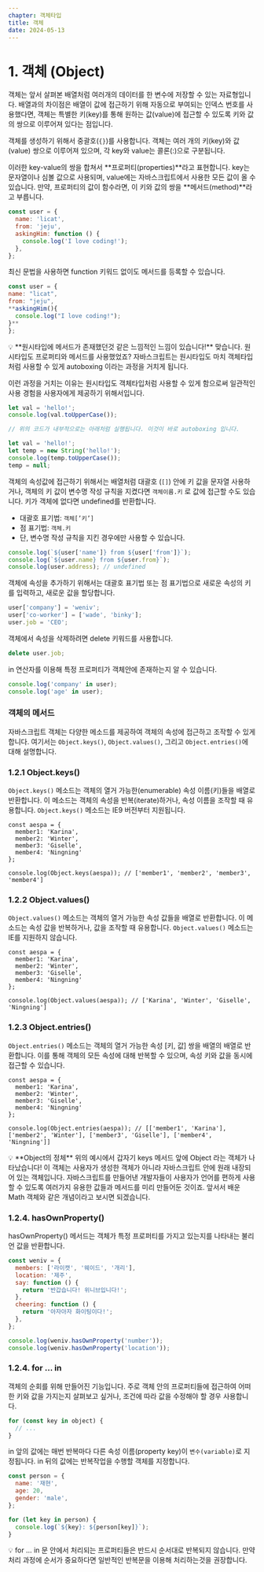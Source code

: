```yaml
---
chapter: 객체타입
title: 객체
date: 2024-05-13
---
```


# 1. 객체 (Object)

객체는 앞서 살펴본 배열처럼 여러개의 데이터를 한 변수에 저장할 수 있는 자료형입니다. 배열과의 차이점은 배열이 값에 접근하기 위해 자동으로 부여되는 인덱스 번호를 사용했다면, 객체는 특별한 키(key)를 통해 원하는 값(value)에 접근할 수 있도록 키와 값의 쌍으로 이루어져 있다는 점입니다.

객체를 생성하기 위해서 중괄호(`{}`)를 사용합니다. 객체는 여러 개의 키(key)와 값(value) 쌍으로 이루어져 있으며, 각 key와 value는 콜론(:)으로 구분됩니다.

이러한 key-value의 쌍을 합쳐서 **프로퍼티(properties)**라고 표현합니다. key는 문자열이나 심볼 값으로 사용되며, value에는 자바스크립트에서 사용한 모든 값이 올 수 있습니다. 만약, 프로퍼티의 값이 함수라면, 이 키와 값의 쌍을 **메서드(method)**라고 부릅니다.

```jsx
const user = {
  name: 'licat',
  from: 'jeju',
  askingHim: function () {
    console.log('I love coding!');
  },
};
```

최신 문법을 사용하면 function 키워드 없이도 메서드를 등록할 수 있습니다.

```jsx
const user = {
name: "licat",
from: "jeju",
**askingHim(){
  console.log("I love coding!");
}**
};
```

<aside>
💡 **원시타입에 메서드가 존재했던것 같은 느낌적인 느낌이 있습니다!**
맞습니다. 원시타입도 프로퍼티와 메서드를 사용했었죠? 자바스크립트는 원시타입도 마치 객체타입처럼 사용할 수 있게 autoboxing 이라는 과정을 거치게 됩니다.

이런 과정을 거치는 이유는 원시타입도 객체타입처럼 사용할 수 있게 함으로써 일관적인 사용 경험을 사용자에게 제공하기 위해서입니다.

```jsx
let val = 'hello!';
console.log(val.toUpperCase());

// 위의 코드가 내부적으로는 아래처럼 실행됩니다. 이것이 바로 autoboxing 입니다.

let val = 'hello!';
let temp = new String('hello!');
console.log(temp.toUpperCase());
temp = null;
```

</aside>

객체의 속성값에 접근하기 위해서는 배열처럼 대괄호 (`[]`) 안에 키 값을 문자열 사용하거나, 객체의 키 값이 변수명 작성 규칙을 지켰다면 `객체이름.키` 로 값에 접근할 수도 있습니다. 키가 객체에 없다면 undefined를 반환합니다.

- 대괄호 표기법: `객체[’키’]`
- 점 표기법: `객체.키`
- 단, 변수명 작성 규칙을 지킨 경우에만 사용할 수 있습니다.

```jsx
console.log(`${user['name']} from ${user['from']}`);
console.log(`${user.name} from ${user.from}`);
console.log(user.address); // undefined
```

객체에 속성을 추가하기 위해서는 대괄호 표기법 또는 점 표기법으로 새로운 속성의 키를 입력하고, 새로운 값을 할당합니다.

```jsx
user['company'] = 'weniv';
user['co-worker'] = ['wade', 'binky'];
user.job = 'CEO';
```

객체에서 속성을 삭제하려면 delete 키워드를 사용합니다.

```jsx
delete user.job;
```

in 연산자를 이용해 특정 프로퍼티가 객체안에 존재하는지 알 수 있습니다.

```jsx
console.log('company' in user);
console.log('age' in user);
```

### 객체의 메서드

자바스크립트 객체는 다양한 메소드를 제공하여 객체의 속성에 접근하고 조작할 수 있게 합니다. 여기서는 `Object.keys()`, `Object.values()`, 그리고 `Object.entries()`에 대해 설명합니다.

### 1.2.1 Object.keys()

`Object.keys()` 메소드는 객체의 열거 가능한(enumerable) 속성 이름(키)들을 배열로 반환합니다. 이 메소드는 객체의 속성을 반복(iterate)하거나, 속성 이름을 조작할 때 유용합니다. `Object.keys()` 메소드는 IE9 버전부터 지원됩니다.

```javascript-exec
const aespa = {
  member1: 'Karina',
  member2: 'Winter',
  member3: 'Giselle',
  member4: 'Ningning'
};

console.log(Object.keys(aespa)); // ['member1', 'member2', 'member3', 'member4']
```

### 1.2.2 Object.values()

`Object.values()` 메소드는 객체의 열거 가능한 속성 값들을 배열로 반환합니다. 이 메소드는 속성 값을 반복하거나, 값을 조작할 때 유용합니다. `Object.values()` 메소드는 IE를 지원하지 않습니다.

```javascript-exec
const aespa = {
  member1: 'Karina',
  member2: 'Winter',
  member3: 'Giselle',
  member4: 'Ningning'
};

console.log(Object.values(aespa)); // ['Karina', 'Winter', 'Giselle', 'Ningning']
```

### 1.2.3 Object.entries()

`Object.entries()` 메소드는 객체의 열거 가능한 속성 [키, 값] 쌍을 배열의 배열로 반환합니다. 이를 통해 객체의 모든 속성에 대해 반복할 수 있으며, 속성 키와 값을 동시에 접근할 수 있습니다.

```javascript-exec
const aespa = {
  member1: 'Karina',
  member2: 'Winter',
  member3: 'Giselle',
  member4: 'Ningning'
};

console.log(Object.entries(aespa)); // [['member1', 'Karina'], ['member2', 'Winter'], ['member3', 'Giselle'], ['member4', 'Ningning']]
```

  <aside>
  💡 **Object의 정체**
  위의 예시에서 갑자기 keys 메서드 앞에 Object 라는 객체가 나타났습니다! 이 객체는 사용자가 생성한 객체가 아니라 자바스크립트 안에 원래 내장되어 있는 객체입니다.
  자바스크립트를 만들어낸 개발자들이 사용자가 언어를 편하게 사용할 수 있도록 여러가지 유용한 값들과 메서드를 미리 만들어둔 것이죠. 앞서서 배운 Math 객체와 같은 개념이라고 보시면 되겠습니다.

  </aside>

### 1.2.4. hasOwnProperty()

hasOwnProperty() 메서드는 객체가 특정 프로퍼티를 가지고 있는지를 나타내는 불리언 값을 반환합니다.

```jsx
const weniv = {
  members: ['라이캣', '웨이드', '개리'],
  location: '제주',
  say: function () {
    return '반갑습니다! 위니브입니다!';
  },
  cheering: function () {
    return '아자아자 화이팅이다!';
  },
};

console.log(weniv.hasOwnProperty('number'));
console.log(weniv.hasOwnProperty('location'));
```

### 1.2.4. for … in

객체의 순회를 위해 만들어진 기능입니다. 주로 객체 안의 프로퍼티들에 접근하여 어떠한 키와 값을 가지는지 살펴보고 싶거나, 조건에 따라 값을 수정해야 할 경우 사용합니다.

```jsx
for (const key in object) {
  // ...
}
```

in 앞의 값에는 매번 반복마다 다른 속성 이름(property key)이 `변수(variable)`로 지정됩니다. in 뒤의 값에는 반복작업을 수행할 객체를 지정합니다.

```jsx
const person = {
  name: '재현',
  age: 20,
  gender: 'male',
};

for (let key in person) {
  console.log(`${key}: ${person[key]}`);
}
```

  <aside>
  💡 for … in 문 안에서 처리되는 프로퍼티들은 반드시 순서대로 반복되지 않습니다. 만약 처리 과정에 순서가 중요하다면 일반적인 반복문을 이용해 처리하는것을 권장합니다.

  </aside>
